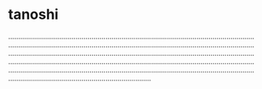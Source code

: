 # tanoshi

....................................................................................................................................................................................................................................................................................................................................................................................................................................................................................................................................................................................................................................................................................................................